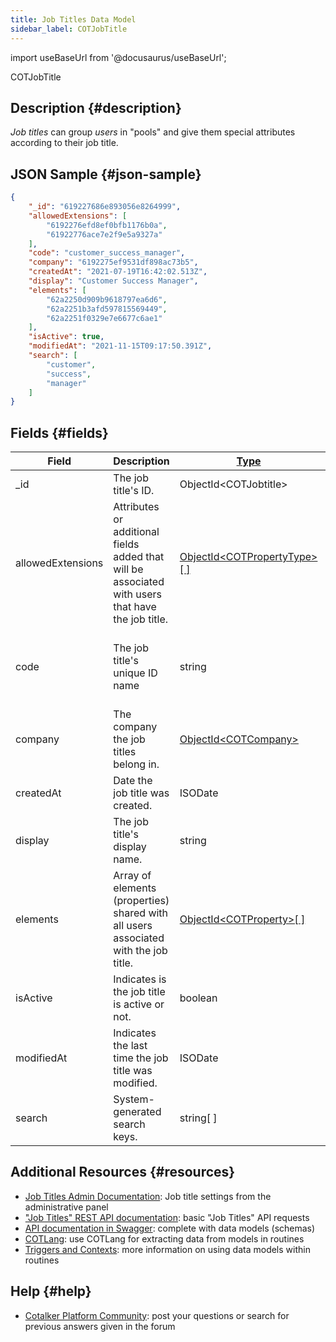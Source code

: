 ```yaml
---
title: Job Titles Data Model
sidebar_label: COTJobTitle
---
```

import useBaseUrl from '@docusaurus/useBaseUrl';

<span className="hero__subtitle">COTJobTitle</span>

## Description {#description}

_Job titles_ can group _users_ in "pools" and give them special attributes according to their job title. 

## JSON Sample {#json-sample}
```json
{
    "_id": "619227686e893056e8264999",
    "allowedExtensions": [
        "6192276efd8ef0bfb1176b0a",
        "61922776ace7e2f9e5a9327a"
    ],
    "code": "customer_success_manager",
    "company": "6192275ef9531df898ac73b5",
    "createdAt": "2021-07-19T16:42:02.513Z",
    "display": "Customer Success Manager",
    "elements": [
        "62a2250d909b9618797ea6d6",
        "62a2251b3afd597815569449",
        "62a2251f0329e7e6677c6ae1"
    ],
    "isActive": true,
    "modifiedAt": "2021-11-15T09:17:50.391Z",
    "search": [
        "customer",
        "success",
        "manager"
    ]
}
```

## Fields {#fields}

| Field | Description | [Type](/docs/documentation/models/overview_model#data-types) | Notes |
| ----  | -------- | ---- | ---- |
| \_id | The job title's ID. | ObjectId<COTJobtitle\> |
| allowedExtensions | Attributes or additional fields added that will be associated with users that have the job title. | [ObjectId<COTPropertyType\>[ ]](/docs/documentation/models/databases/model_propertytypes) |
| code | The job title's unique ID name | string | Maximum 60 characters; only lowercase letters, numbers, and underscore allowed; must be unique.
| company | The company the job titles belong in. | [ObjectId<COTCompany\>](/docs/documentation/models/model_company) |
| createdAt | Date the job title was created. | ISODate | YYYY-MM-DDTHH:mm:ss.SSSZ
| display | The job title's display name. | string |
| elements | Array of elements (properties) shared with all users associated with the job title. | [ObjectId<COTProperty\>[ ]](/docs/documentation/models/databases/model_properties)
| isActive | Indicates is the job title is active or not. | boolean |
| modifiedAt | Indicates the last time the job title was modified. | ISODate | YYYY-MM-DDTHH:mm:ss.SSSZ
| search | System-generated search keys. | string[ ] | Do not modify.

## Additional Resources {#resources}

- [Job Titles Admin Documentation](/docs/documentation/admin/admin_jobtitles): Job title settings from the administrative panel
- ["Job Titles" REST API documentation](/docs/documentation/api/users/jobtitles): basic "Job Titles" API requests
- [API documentation in Swagger](https://www.cotalker.com/swagger/core/?key=woubtjf4olr0t4zgutuwn6scbcm6hd3qh1cgl5obmohpbm3mfublnwcvv67lodgjvd3h86s9ppshtvmf95gepsqh6nizq9liu7f): complete with data models (schemas)
- [COTLang](/docs/documentation/automation/admin_cotlang): use COTLang for extracting data from models in routines
- [Triggers and Contexts](/docs/documentation/automation/triggers_and_contexts): more information on using data models within routines

## Help {#help}

- [Cotalker Platform Community](https://github.com/Cotalker/documentation/discussions): post your questions or search for previous answers given in the forum